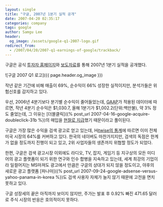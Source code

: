 ```yaml
---
layout: single
title: "구글, 2007년 1분기 실적 공개"
date: 2007-04-20 02:35:17
categories: company
tags: google
author: Samgu Lee
header:
  og_image: /assets/google-q1-2007-logo.gif
redirect_from:
  - /2007/04/20/2007-q1-earnings-of-google/trackback/
---
```


구글은 공식 [투자자 홈페이지](http://investor.google.com/webcast.html)와 [보도자료](http://www.google.com/intl/en/press/pressrel/revenues_q107.html)를 통해 2007년 1분기 실적을 공개했다.

![구글 2007 Q1 로고]({{ page.header.og_image }})

작년 같은 기간에 비해 매출이 69%, 순수익이 66% 성장한 실적이지만, 분석가들은 위험신호를 감지하고 있다.

우선, 2006년 4분기보다 분기별 순수익이 줄어들었는데, [GAAP](http://dic.impact.pe.kr/ecmaster-cgi/search.cgi?kwd=gaap)가 적용된 데이터에 따르면, 작년 4분기 순수익은 $1,030.7, 올해 1분기가 $1,002.2(단위:백만불), 약 3% 정도 줄었는데, 그 이유는 [더블클릭]({% post_url 2007-04-16-google-acquire-doubleclick-31b %})의 매입을 [현찰로 지급](http://entclic.com/360)했기 때문이라고 풀이된다.

구글은 가장 많은 수익을 검색 광고로 얻고 있는데, H[itwise의 통계](http://www.hitwise.com/press-center/hitwiseHS2004/searchenginesmarch2007.php)에 따르면 이미 전체 미국 시장의 64%를 커버하고 있다. 한국의 네이버도 마찬가지지만, 검색의 독점은 한계가 없을 정도까지 진행이 되고 있고, 2위 사업자들의 생존까지 위협할 정도가 되었다.

한편, 구글은 검색 광고시장 이외에도 라디오, TV, 잡지, 게임기 등 지구상의 모든 미디어의 광고 플랫폼이 되기 위한 연구와 인수 합병을 지속하고 있는데, 세계 최강의 기업이라 일컬어지는 MS마져도 광고에서 만큼은 구글의 상대가 되지 않을 정도이고, 야후의 새로운 광고 플랫폼 [파나마]({% post_url 2007-09-24-google-adsense-versus-yahoo-panama-in-korea %})도 검색 사용자 자체가 늘지 않기 때문에 고전을 면치 못하고 있다.

구글 성장세의 끝은 아직까지 보이지 않지만, 주가는 발표 후 0.92% 빠진 471.65 달러로 주식 시장의 반응은 호의적이지 못하다.
